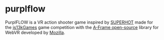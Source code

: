 # purplflow
PurplFLOW is a VR action shooter game inspired by [SUPERHOT](https://superhotgame.com "Time moves when you move") made for the [js13kGames](https://js13kgames.com "Annual competition with plenty of prizes. Want to participate?") game competition with the [A-Frame open-source](https://aframe.io "A-Frame") library for WebVR developed by [Mozilla](https://mozilla.org "Non-profit dedicated to protecting the Internet").
